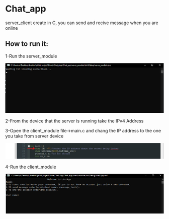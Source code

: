 # Chat_app
 <p>server_client create in C, you can send and recive message when you are online</p>

 <h2>How to run it:</h2>
 <p>1-Run the server_module</p>
 <img src="/serverRun.png"/>
 <p>2-From the device that the server is running take the IPv4 Address</p>
 <p>3-Open the client_module file->main.c and chang the IP address to the one you take from server device</p>
 <img src="/mainIP.jpg"/>
 <p>4-Run the client_module<p>
 <img src="/clientRun.png"/>

